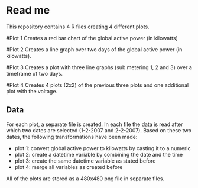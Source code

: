 # Read me

This repository contains 4 R files creating 4 different plots.

#Plot 1
Creates a red bar chart of the global active power (in kilowatts)

#Plot 2
Creates a line graph over two days of the global active power (in kilowatts).

#Plot 3
Creates a plot with three line graphs (sub metering 1, 2 and 3) over a timeframe of two days.

#Plot 4
Creates 4 plots (2x2) of the previous three plots and one additional plot with the voltage.


## Data
For each plot, a separate file is created.
In each file the data is read after which two dates are selected (1-2-2007 and 2-2-2007).
Based on these two dates, the following transformations have been made:
- plot 1: convert global active power to kilowatts by casting it to a numeric
- plot 2: create a datetime variable by combining the date and the time
- plot 3: create the same datetime variable as stated before
- plot 4: merge all variables as created before

All of the plots are stored as a 480x480 png file in separate files.
